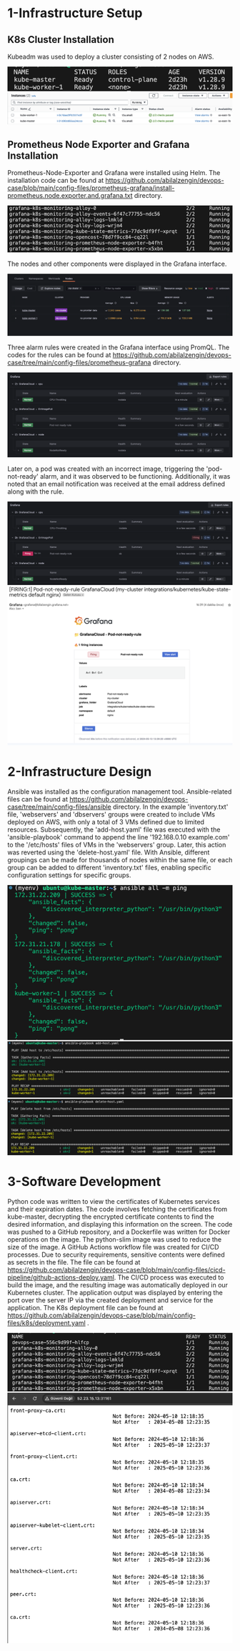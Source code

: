 # 1-Infrastructure Setup
## K8s Cluster Installation
Kubeadm was used to deploy a cluster consisting of 2 nodes on AWS.

![Image Alt text](/images/k8s-node-info.png)
![Image Alt text](/images/aws-node-info.png)

## Prometheus Node Exporter and Grafana Installation 
Prometheus-Node-Exporter and Grafana were installed using Helm. The installation code can be found at https://github.com/abilalzengin/devops-case/blob/main/config-files/prometheus-grafana/install-prometheus.node.exporter.and.grafana.txt directory.

![Image Alt text](/images/prom-grafana-pods.png)

The nodes and other components were displayed in the Grafana interface.

![Image Alt text](/images/grafana-nodes.png)

Three alarm rules were created in the Grafana interface using PromQL. The codes for the rules can be found at https://github.com/abilalzengin/devops-case/tree/main/config-files/prometheus-grafana directory.

![Image Alt text](/images/grafana-rules.png)

Later on, a pod was created with an incorrect image, triggering the 'pod-not-ready' alarm, and it was observed to be functioning. Additionally, it was noted that an email notification was received at the email address defined along with the rule.

![Image Alt text](/images/alarm-firing.png)
![Image Alt text](/images/e-mail.png)



# 2-Infrastructure Design
Ansible was installed as the configuration management tool. Ansible-related files can be found at https://github.com/abilalzengin/devops-case/tree/main/config-files/ansible directory. In the example 'inventory.txt' file, 'webservers' and 'dbservers' groups were created to include VMs deployed on AWS, with only a total of 3 VMs defined due to limited resources. Subsequently, the 'add-host.yaml' file was executed with the 'ansible-playbook' command to append the line '192.168.0.10 example.com' to the '/etc/hosts' files of VMs in the 'webservers' group. Later, this action was reverted using the 'delete-host.yaml' file. With Ansible, different groupings can be made for thousands of nodes within the same file, or each group can be added to different 'inventory.txt' files, enabling specific configuration settings for specific groups.

![Image Alt text](/images/ansible-ping.png)
![Image Alt text](/images/ansible-add-host.png)
![Image Alt text](/images/ansible-delete-host.png)


# 3-Software Development
Python code was written to view the certificates of Kubernetes services and their expiration dates. The code involves fetching the certificates from kube-master, decrypting the encrypted certificate contents to find the desired information, and displaying this information on the screen. The code was pushed to a GitHub repository, and a Dockerfile was written for Docker operations on the image. The python-slim image was used to reduce the size of the image. A GitHub Actions workflow file was created for CI/CD processes. Due to security requirements, sensitive contents were defined as secrets in the file. The file can be found at https://github.com/abilalzengin/devops-case/blob/main/config-files/cicd-pipeline/github-actions-deploy.yaml. The CI/CD process was executed to build the image, and the resulting image was automatically deployed in our Kubernetes cluster. The application output was displayed by entering the port over the server IP via the created deployment and service for the application. The K8s deployment file can be found at https://github.com/abilalzengin/devops-case/blob/main/config-files/k8s/deployment.yaml .

![Image Alt text](/images/k8s-app-pod.png)
![Image Alt text](/images/k8s-app-screen.png)




 


